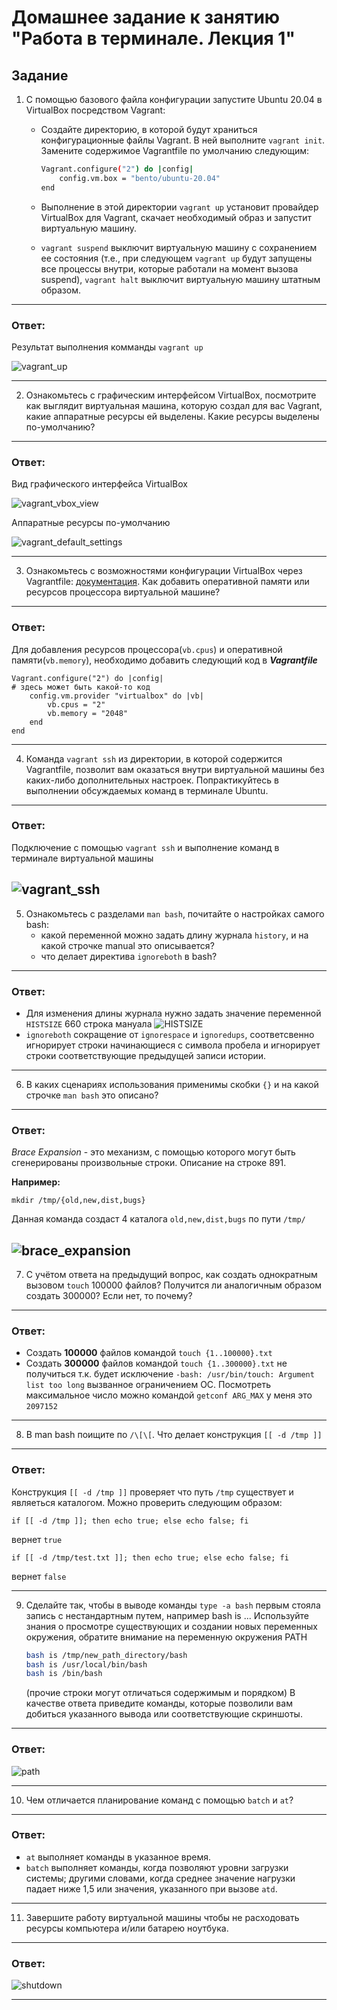 # Домашнее задание к занятию "Работа в терминале. Лекция 1"

## Задание

1. С помощью базового файла конфигурации запустите Ubuntu 20.04 в VirtualBox посредством Vagrant:

	* Создайте директорию, в которой будут храниться конфигурационные файлы Vagrant. В ней выполните `vagrant init`. Замените содержимое Vagrantfile по умолчанию следующим:

		```bash
		Vagrant.configure("2") do |config|
			config.vm.box = "bento/ubuntu-20.04"
		end
		```

	* Выполнение в этой директории `vagrant up` установит провайдер VirtualBox для Vagrant, скачает необходимый образ и запустит виртуальную машину.

	* `vagrant suspend` выключит виртуальную машину с сохранением ее состояния (т.е., при следующем `vagrant up` будут запущены все процессы внутри, которые работали на момент вызова suspend), `vagrant halt` выключит виртуальную машину штатным образом.

---
### Ответ:
Результат выполнения комманды `vagrant up`

![vagrant_up](assets/img/vagrant_up.png)

---
2. Ознакомьтесь с графическим интерфейсом VirtualBox, посмотрите как выглядит виртуальная машина, которую создал для вас Vagrant, какие аппаратные ресурсы ей выделены. Какие ресурсы выделены по-умолчанию?
---
### Ответ:
Вид графического интерфейса VirtualBox

![vagrant_vbox_view](assets/img/vagrant_vbox_view.png)

Аппаратные ресурсы по-умолчанию

![vagrant_default_settings](assets/img/vagrant_default_settings.png)

---

3. Ознакомьтесь с возможностями конфигурации VirtualBox через Vagrantfile: [документация](https://www.vagrantup.com/docs/providers/virtualbox/configuration.html). Как добавить оперативной памяти или ресурсов процессора виртуальной машине?

---
### Ответ:        
Для добавления ресурсов процессора(`vb.cpus`) и оперативной памяти(`vb.memory`), необходимо добавить следующий код в ***Vagrantfile***
```
Vagrant.configure("2") do |config|
# здесь может быть какой-то код
    config.vm.provider "virtualbox" do |vb|
        vb.cpus = "2"
        vb.memory = "2048"
    end
end
```
---

4. Команда `vagrant ssh` из директории, в которой содержится Vagrantfile, позволит вам оказаться внутри виртуальной машины без каких-либо дополнительных настроек. Попрактикуйтесь в выполнении обсуждаемых команд в терминале Ubuntu.

---
### Ответ:
Подключение с помощью `vagrant ssh` и выполнение команд в терминале виртуальной машины

![vagrant_ssh](assets/img/vagrant_ssh.png)
---

5. Ознакомьтесь с разделами `man bash`, почитайте о настройках самого bash:
    * какой переменной можно задать длину журнала `history`, и на какой строчке manual это описывается?
    * что делает директива `ignoreboth` в bash?
---
### Ответ:
   - Для изменения длины журнала нужно задать значение переменной `HISTSIZE` 660 строка мануала
    ![HISTSIZE](assets/img/histsize.png)
   - `ignoreboth` сокращение от `ignorespace` и `ignoredups`, соответсвенно игнорирует строки начинающиеся с символа пробела и игнорирует строки соответствующие предыдущей записи истории.
---
6. В каких сценариях использования применимы скобки `{}` и на какой строчке `man bash` это описано?
---
### Ответ:

*Brace Expansion* - это механизм, с помощью которого могут быть сгенерированы произвольные строки.
Описание на строке 891.

**Например:**
```
mkdir /tmp/{old,new,dist,bugs}
```
Данная команда создаст 4 каталога `old,new,dist,bugs` по пути `/tmp/`

![brace_expansion](assets/img/brace_expansion.png)
---
7. С учётом ответа на предыдущий вопрос, как создать однократным вызовом `touch` 100000 файлов? Получится ли аналогичным образом создать 300000? Если нет, то почему?
---
### Ответ:

- Создать **100000** файлов командой `touch {1..100000}.txt`
- Создать **300000** файлов командой `touch {1..300000}.txt` не получиться т.к. будет исключение `-bash: /usr/bin/touch: Argument list too long` вызванное ограничением ОС. Посмотреть максимальное число можно командой `getconf ARG_MAX` у меня это `2097152`
---
8. В man bash поищите по `/\[\[`. Что делает конструкция `[[ -d /tmp ]]`
---
### Ответ:

Конструкция `[[ -d /tmp ]]` проверяет что путь `/tmp` существует и являеться каталогом.
Можно проверить следующим образом:
```
if [[ -d /tmp ]]; then echo true; else echo false; fi
```
вернет `true`

```
if [[ -d /tmp/test.txt ]]; then echo true; else echo false; fi
```
вернет `false`

---

9. Сделайте так, чтобы в выводе команды `type -a bash` первым стояла запись с нестандартным путем, например bash is ... 
Используйте знания о просмотре существующих и создании новых переменных окружения, обратите внимание на переменную окружения PATH 

	```bash
	bash is /tmp/new_path_directory/bash
	bash is /usr/local/bin/bash
	bash is /bin/bash
	```

	(прочие строки могут отличаться содержимым и порядком)
    В качестве ответа приведите команды, которые позволили вам добиться указанного вывода или соответствующие скриншоты.
---
### Ответ:

![path](assets/img/path.png)

---

10. Чем отличается планирование команд с помощью `batch` и `at`?

---
### Ответ:
- `at` выполняет команды в указанное время.
- `batch` выполняет команды, когда позволяют уровни загрузки системы; другими словами, когда среднее значение нагрузки падает ниже 1,5 или значения, указанного при вызове `atd`.

---


11. Завершите работу виртуальной машины чтобы не расходовать ресурсы компьютера и/или батарею ноутбука.
---
### Ответ:

![shutdown](assets/img/shutdown.png)

---


